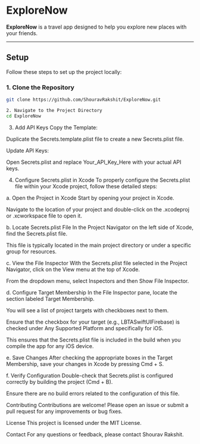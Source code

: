 # **ExploreNow**

**ExploreNow** is a travel app designed to help you explore new places with your friends.

---

## **Setup**

Follow these steps to set up the project locally:

### **1. Clone the Repository**
```bash
git clone https://github.com/ShouravRakshit/ExploreNow.git
```
```bash
2. Navigate to the Project Directory
cd ExploreNow
```

3. Add API Keys
Copy the Template:

Duplicate the Secrets.template.plist file to create a new Secrets.plist file.

Update API Keys:

Open Secrets.plist and replace Your_API_Key_Here with your actual API keys.

4. Configure Secrets.plist in Xcode
To properly configure the Secrets.plist file within your Xcode project, follow these detailed steps:

a. Open the Project in Xcode
Start by opening your project in Xcode.

Navigate to the location of your project and double-click on the .xcodeproj or .xcworkspace file to open it.

b. Locate Secrets.plist File
In the Project Navigator on the left side of Xcode, find the Secrets.plist file.

This file is typically located in the main project directory or under a specific group for resources.

c. View the File Inspector
With the Secrets.plist file selected in the Project Navigator, click on the View menu at the top of Xcode.

From the dropdown menu, select Inspectors and then Show File Inspector.


d. Configure Target Membership
In the File Inspector pane, locate the section labeled Target Membership.

You will see a list of project targets with checkboxes next to them.

Ensure that the checkbox for your target (e.g., LBTASwiftUIFirebase) is checked under Any Supported Platform and specifically for iOS.

This ensures that the Secrets.plist file is included in the build when you compile the app for any iOS device.

e. Save Changes
After checking the appropriate boxes in the Target Membership, save your changes in Xcode by pressing Cmd + S.

f. Verify Configuration
Double-check that Secrets.plist is configured correctly by building the project (Cmd + B).

Ensure there are no build errors related to the configuration of this file.

Contributing
Contributions are welcome! Please open an issue or submit a pull request for any improvements or bug fixes.

License
This project is licensed under the MIT License.

Contact
For any questions or feedback, please contact Shourav Rakshit.
